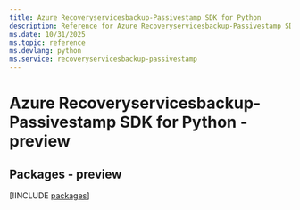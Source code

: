 ```yaml
---
title: Azure Recoveryservicesbackup-Passivestamp SDK for Python
description: Reference for Azure Recoveryservicesbackup-Passivestamp SDK for Python
ms.date: 10/31/2025
ms.topic: reference
ms.devlang: python
ms.service: recoveryservicesbackup-passivestamp
---
```

# Azure Recoveryservicesbackup-Passivestamp SDK for Python - preview
## Packages - preview
[!INCLUDE [packages](recoveryservicesbackup-passivestamp-index.md)]